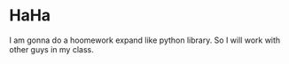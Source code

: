 # HaHa

I am gonna do a hoomework expand like python library. So I will work with other guys in my class.
